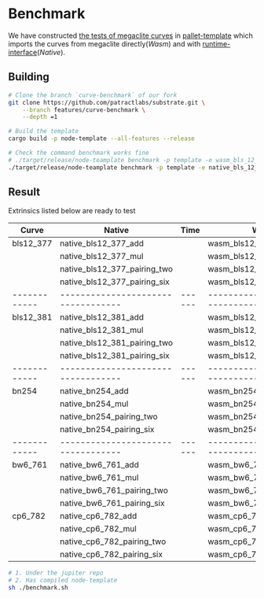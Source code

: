# Benchmark

We have constructed [the tests of megaclite curves][tests] in [pallet-template][benchmark] which imports the 
curves from megaclite directly(*Wasm*) and with [runtime-interface][runtime-interface](*Native*).


## Building

```bash
# Clone the branch `curve-benchmark` of our fork
git clone https://github.com/patractlabs/substrate.git \
    --branch features/curve-benchmark \
    --depth =1

# Build the template
cargo build -p node-template --all-features --release

# Check the command benchmark works fine
# ./target/release/node-teamplate benchmark -p template -e wasm_bls_12_381_add
./target/release/node-teamplate benchmark -p template -e native_bls_12_381_add

```

## Result

Extrinsics listed below are ready to test

| Curve      | Native                           | Time | Wasm                           | Time |
|------------|----------------------------------|------|--------------------------------|------|
| bls12\_377 | native\_bls12\_377\_add          |      | wasm\_bls12\_377\_add          |      |
|            | native\_bls12\_377\_mul          |      | wasm\_bls12\_377\_mul          |      |
|            | native\_bls12\_377\_pairing\_two |      | wasm\_bls12\_377\_pairing\_two |      |
|            | native\_bls12\_377\_pairing\_six |      | wasm\_bls12\_377\_pairing\_six |      |
|------------|----------------------------------|------|--------------------------------|------|
| bls12\_381 | native\_bls12\_381\_add          |      | wasm\_bls12\_381\_add          |      |
|            | native\_bls12\_381\_mul          |      | wasm\_bls12\_381\_mul          |      |
|            | native\_bls12\_381\_pairing\_two |      | wasm\_bls12\_381\_pairing\_two |      |
|            | native\_bls12\_381\_pairing\_six |      | wasm\_bls12\_381\_pairing\_six |      |
|------------|----------------------------------|------|--------------------------------|------|
| bn254      | native\_bn254\_add               |      | wasm\_bn254\_add               |      |
|            | native\_bn254\_mul               |      | wasm\_bn254\_mul               |      |
|            | native\_bn254\_pairing\_two      |      | wasm\_bn254\_pairing\_two      |      |
|            | native\_bn254\_pairing\_six      |      | wasm\_bn254\_pairing\_six      |      |
|------------|----------------------------------|------|--------------------------------|------|
| bw6\_761   | native\_bw6\_761\_add            |      | wasm\_bw6\_761\_add            |      |
|            | native\_bw6\_761\_mul            |      | wasm\_bw6\_761\_mul            |      |
|            | native\_bw6\_761\_pairing\_two   |      | wasm\_bw6\_761\_pairing\_two   |      |
|            | native\_bw6\_761\_pairing\_six   |      | wasm\_bw6\_761\_pairing\_six   |      |
| cp6\_782   | native\_cp6\_782\_add            |      | wasm\_cp6\_782\_add            |      |
|            | native\_cp6\_782\_mul            |      | wasm\_cp6\_782\_mul            |      |
|            | native\_cp6\_782\_pairing\_two   |      | wasm\_cp6\_782\_pairing\_two   |      |
|            | native\_cp6\_782\_pairing\_six   |      | wasm\_cp6\_782\_pairing\_six   |      |

```bash
# 1. Under the jupiter repo
# 2. Has compiled node-template
sh ./benchmark.sh
```


[benchmark]: https://github.com/patractlabs/substrate/blob/features/curve-benchmark/bin/node-template/pallets/template/src/lib.rs
[runtime-interface]: https://github.com/patractlabs/substrate/blob/features/curve-benchmark/bin/node-template/io/src/lib.rs
[tests]: https://github.com/patractlabs/megaclite/tree/master/crates/arkworks/src/tests
